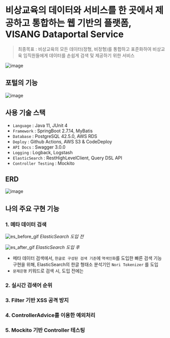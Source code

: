 ﻿# 비상교육의 데이터와 서비스를 한 곳에서 제공하고 통합하는 웹 기반의 플랫폼, VISANG Dataportal Service
> 최종목표 : 비상교육의 모든 데이터(정형, 비정형)를 통합하고 표준화하여 비상교육 임직원들에게 데이터를 손쉽게 검색 및 제공하기 위한 서비스

![image](https://github.com/shinsj4653/vs-data-service-backend/assets/49470452/a018f734-9114-4330-a257-0090f28e9a91)

## 포털의 기능

![image](https://github.com/shinsj4653/vs-data-service-backend/assets/49470452/5cd08a25-b7d5-4d38-bf50-e588cab52f0b)

## 사용 기술 스택
- `Language` : Java 11, JUnit 4
- `Framework` : SpringBoot 2.7.14, MyBatis
- `Database` : PostgreSQL 42.5.0, AWS RDS
- `Deploy` : Github Actions, AWS S3 & CodeDeploy
- `API Docs` : Swagger 3.0.0
- `Logging` : Logback, Logstash
- `ElasticSearch` : RestHighLevelClient, Query DSL API
- `Controller Testing` : Mockito

## ERD
![image](https://github.com/shinsj4653/vs-data-service-backend/assets/49470452/cb38098c-ac34-40f5-9c1f-11ce7010658e)

## 나의 주요 구현 기능

### 1. 메타 데이터 검색 
![es_before_gif](https://github.com/shinsj4653/vs-data-service-backend/assets/49470452/ae236471-1955-406e-acb8-abd805fc2d99)
*ElasticSearch 도입 전*  

  

![es_after_gif](https://github.com/shinsj4653/vs-data-service-backend/assets/49470452/44dacf5a-a735-4dcf-88c0-0f5015356b02)
*ElasticSearch 도입 후*

- 메타 데이터 검색에서, `한글로 구성된 검색 기준`에 `역색인화`를 도입한 빠른 검색 기능 구현을 위해, ElasticSearch의 한글 형태소 분석기인 `Nori Tokenizer` 를 도입
- `문제은행` 키워드로 검색 시, 도입 전에는 

### 2. 실시간 검색어 순위

### 3. Filter 기반 XSS 공격 방지

### 4. ControllerAdvice를 이용한 예외처리

### 5. Mockito 기반 Controller 테스팅
